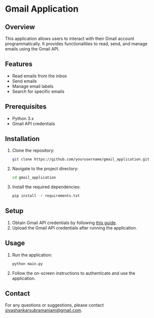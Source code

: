 # Gmail Application

## Overview
This application allows users to interact with their Gmail account programmatically. It provides functionalities to read, send, and manage emails using the Gmail API.

## Features
- Read emails from the inbox
- Send emails
- Manage email labels
- Search for specific emails

## Prerequisites
- Python 3.x
- Gmail API credentials

## Installation
1. Clone the repository:
    ```bash
    git clone https://github.com/yourusername/gmail_application.git
    ```
2. Navigate to the project directory:
    ```bash
    cd gmail_application
    ```
3. Install the required dependencies:
    ```bash
    pip install -r requirements.txt
    ```

## Setup
1. Obtain Gmail API credentials by following [this guide](https://developers.google.com/gmail/api/quickstart/python).
2. Upload the Gmail API credentials after running the application.

## Usage
1. Run the application:
    ```bash
    python main.py
    ```
2. Follow the on-screen instructions to authenticate and use the application.

## Contact
For any questions or suggestions, please contact sivashankarsubramaniam@gmail.com.

